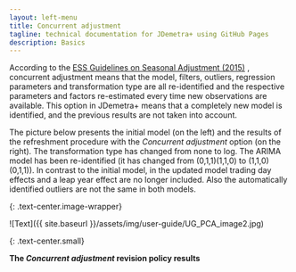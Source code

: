 ```yaml
---
layout: left-menu
title: Concurrent adjustment
tagline: technical documentation for JDemetra+ using GitHub Pages
description: Basics
---
```


According to the [ESS Guidelines on Seasonal Adjustment (2015)](https://ec.europa.eu/eurostat/documents/3859598/6830795/KS-GQ-15-001-EN-N.pdf/d8f1e5f5-251b-4a69-93e3-079031b74bd3) ,
concurrent adjustment means that the model, filters, outliers,
regression parameters and transformation type are all re-identified and the
respective parameters and factors re-estimated every time new
observations are available. This option in JDemetra+ means that a
completely new model is identified, and the previous results are not
taken into account.

The picture below presents the initial model (on the left) and the
results of the refreshment procedure with the *Concurrent adjustment*
option (on the right). The transformation type has changed from none to
log. The ARIMA model has been re-identified (it has changed from
(0,1,1)(1,1,0) to (1,1,0)(0,1,1)). In contrast to the initial model, in
the updated model trading day effects and a leap year effect are no longer included. Also the automatically identified outliers are
not the same in both models.

{: .text-center.image-wrapper}

![Text]({{ site.baseurl }}/assets/img/user-guide/UG_PCA_image2.jpg)

{: .text-center.small}

**The *Concurrent adjustment* revision policy results**